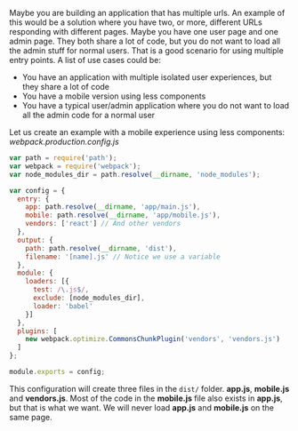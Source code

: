 Maybe you are building an application that has multiple urls. An example of this would be a solution where you have two, or more, different URLs responding with different pages. Maybe you have one user page and one admin page. They both share a lot of code, but you do not want to load all the admin stuff for normal users. That is a good scenario for using multiple entry points. A list of use cases could be:

- You have an application with multiple isolated user experiences, but they share a lot of code
- You have a mobile version using less components
- You have a typical user/admin application where you do not want to load all the admin code for a normal user

Let us create an example with a mobile experience using less components:
*webpack.production.config.js*
```javascript
var path = require('path');
var webpack = require('webpack');
var node_modules_dir = path.resolve(__dirname, 'node_modules');

var config = {
  entry: {
    app: path.resolve(__dirname, 'app/main.js'),
    mobile: path.resolve(__dirname, 'app/mobile.js'),
    vendors: ['react'] // And other vendors
  },
  output: {
    path: path.resolve(__dirname, 'dist'),
    filename: '[name].js' // Notice we use a variable
  },
  module: {
    loaders: [{
      test: /\.js$/,
      exclude: [node_modules_dir],
      loader: 'babel'
    }]
  },
  plugins: [
    new webpack.optimize.CommonsChunkPlugin('vendors', 'vendors.js')
  ]
};

module.exports = config;
```
This configuration will create three files in the `dist/` folder. **app.js**, **mobile.js** and **vendors.js**. Most of the code in the **mobile.js** file also exists in **app.js**, but that is what we want. We will never load **app.js** and **mobile.js** on the same page.